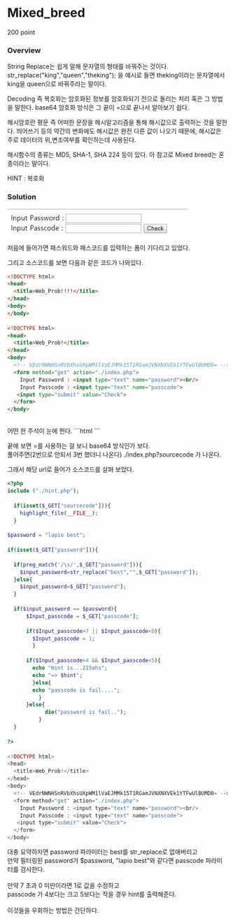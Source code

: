 # Mixed_breed
200 point

### Overview
String Replace는 쉽게 말해 문자열의 형태를 바꿔주는 것이다.
str_replace("king","queen","theking"); 을 예시로 들면 theking이라는 문자열에서
king을 queen으로 바꿔주라는 말이다.

Decoding 즉 복호화는 암호화된 정보를 암호화되기 전으로 돌리는 처리 혹은 그 방법을 말한다.
base64 암호화 방식은 그 끝이 =으로 끝나서 알아보기 쉽다.

해시암호란 평문 즉 어떠한 문장을 해시알고리즘을 통해 해시값으로 출력하는 것을 말한다.
띄어쓰기 등의 약간의 변화에도 해시값은 완전 다른 값이 나오기 때문에,
해시값은 주로 데이터의 위,변조여부를 확인하는데 사용된다.

해시함수의 종류는 MD5, SHA-1, SHA 224 등이 있다.
아 참고로 Mixed breed는 혼종이라는 말이다.

HINT : 복호화  

### Solution
![Image](Image/Firstpage.png)  
처음에 들어가면 패스워드와 패스코드를 입력하는 폼이 기다리고 있었다.

그리고 소스코드를 보면 다음과 같은 코드가 나와있다.

```html
<!DOCTYPE html>
<head>
  <title>Web_Prob!!!!</title>
</head>
<body>
</body>

<!DOCTYPE html>
<head>
  <title>Web_Prob!</title>
</head>
<body>
  <!-- VEdrNWNHSnRVbXhsUXpWM1lVaEJMMk15T1RGamJVNXNXVEk1YTFwUlBUMD0= -->
  <form method="get" action="./index.php">
    Input Password : <input type="text" name="password"><br/>
    Input Passcode : <input type="text" name="passcode">
   <input type="submit" value="Check">
  </form>
</body>
```
<br>
어떤 한 주석이 눈에 띈다.  
```html
<!-- VEdrNWNHSnRVbXhsUXpWM1lVaEJMMk15T1RGamJVNXNXVEk1YTFwUlBUMD0= -->
```

끝에 보면 =를 사용하는 걸 보니 base64 방식인가 보다.  
풀어주면(2번으로 안되서 3번 했더니 나온다) ./index.php?sourcecode 가 나온다.

그래서 해당 url로 들어가 소스코드를 살펴 보았다.

```php
<?php
include ("./hint.php");

  if(isset($_GET["sourcecode"])){
    highlight_file(__FILE__);
  }

$password = "lapio best";

if(isset($_GET["password"])){

  if(preg_match('/\s/',$_GET["password"])){
    $input_password=str_replace("best","",$_GET["password"]);
  }else{
    $input_password=$_GET["password"];
  }

  if($input_password == $password){
      $Input_passcode = $_GET["passcode"];

      if($Input_passcode>7 || $Input_passcode<0){
        $Input_passcode = 1;
        }

      if($Input_passcode>4 && $Input_passcode<5){
        echo "Hint is...215ahs";
        echo "=> $hint";
        }else{
        echo "passcode is fail....";
          }
      }else{
            die("password is fail..");
          }
  }

?>

<!DOCTYPE html>
<head>
  <title>Web_Prob!</title>
</head>
<body>
  <!-- VEdrNWNHSnRVbXhsUXpWM1lVaEJMMk15T1RGamJVNXNXVEk1YTFwUlBUMD0= -->
  <form method="get" action="./index.php">
    Input Password : <input type="text" name="password"><br/>
    Input Passcode : <input type="text" name="passcode">
   <input type="submit" value="Check">
  </form>
</body>
```

대충 요약하자면 password 파라미터는 best를 str_replace로 없애버리고  
만약 필터링된 password가 $password, "lapio best"와 같다면 passcode 파라미터를 검사한다.  
<br>
만약 7 초과 0 미만이라면 1로 값을 수정하고  
passcode 가 4보다는 크고 5보다는 작을 경우 hint를 출력해준다.  
<br>
이것들을 우회하는 방법은 간단하다.
